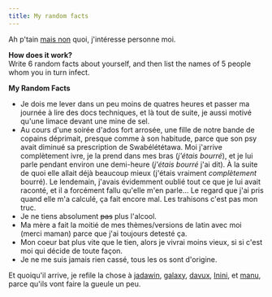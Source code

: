 ```yaml
---
title: My random facts
---
```


Ah p'tain [mais non](http://www.digitalyn.net/blog/) quoi, j'intéresse
personne moi.

**How does it work?**   
Write 6 random facts about yourself, and then list the names of 5 people whom
you in turn infect.

**My Random Facts**   

  * Je dois me lever dans un peu moins de quatres heures et passer ma journée à lire des docs techniques, et là tout de suite, je aussi motivé qu'une limace devant une mine de sel.
  * Au cours d'une soirée d'ados fort arrosée, une fille de notre bande de copains déprimait, presque comme à son habitude, parce que son psy avait diminué sa prescription de Swabélététawa. Moi j'arrive complètement ivre, je la prend dans mes bras (_j'étais bourré_), et je lui parle pendant environ une demi-heure (_j'étais bourré_ j'ai dit). À la suite de quoi elle allait déjà beaucoup mieux (j'étais vraiment _complètement_ bourré). Le lendemain, j'avais évidemment oublié tout ce que je lui avait raconté, et il a forcément fallu qu'elle m'en parle... Le regard que j'ai pris quand elle m'a calculé, ça fait encore mal. Les trahisons c'est pas mon truc.
  * Je ne tiens absolument <s>pas</s> plus l'alcool.
  * Ma mère a fait la moitié de mes thèmes/versions de latin avec moi (merci maman) parce que j'ai toujours detesté ça.
  * Mon coeur bat plus vite que le tien, alors je vivrai moins vieux, si si c'est moi qui décide de toute façon.
  * Je ne me suis jamais rien cassé, tous les os sont d'origine.

Et quoiqu'il arrive, je refile la chose à [jadawin](http://uname.tuxaco.net),
[galaxy](http://galaxy.leapingtiger.org/dotclear/),
[davux](http://da.weeno.net/blog/), [Inini](http://blog.inini.org), et
[manu](http://perso.all-3rd.net/manu/blog/), parce qu'ils vont faire la gueule
un peu.

